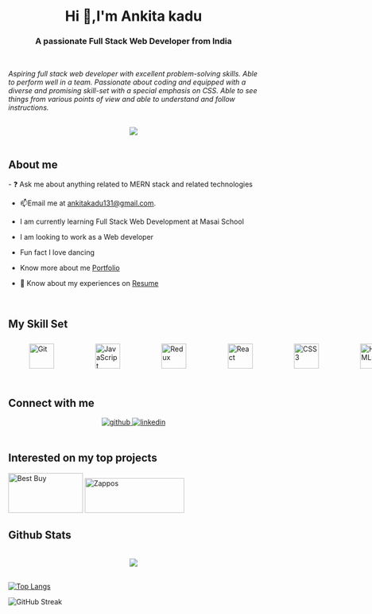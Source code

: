  <h1 align="center">Hi 👋,I'm Ankita kadu</h1>
 <h3 align="center">A passionate Full Stack Web Developer from India</h3>
 </br>
<p> <i>Aspiring full stack web developer with excellent problem-solving skills. Able to perform well in a team. Passionate about coding and equipped with a diverse and promising skill-set with a special emphasis on CSS. Able to see things from various points of view and able to understand and follow instructions.</i></p>
  </br>
<div align="center">
<img src="https://camo.githubusercontent.com/bb27b9c1df90df738e91a54665d3adb08f60583fad2f266ffbde14508e6dc918/68747470733a2f2f692e70696e696d672e636f6d2f6f726967696e616c732f65342f32362f37302f65343236373032656466383734623138316163656431653266613563366364652e676966">
  </div> 
  
 
 </br>
  <h2>About me </h2>
  
  <div style= "fontSize="10px";>
-   ❓ Ask me about anything related to MERN stack and related technologies
  
- 📫Email me at ankitakadu131@gmail.com.
  
-  I am currently learning Full Stack Web Development at Masai School
-  I am looking to work as a Web developer
-  Fun fact I love dancing
-  Know more about me [Portfolio](https://ankitakadu-portfolio.vercel.app/)
</h5> 
  

 -  📄 Know about my experiences on [ Resume](https://drive.google.com/file/d/1u0_tj_VWCgy0w0Pv4H03W5X2pTpYRk9p/view?usp=sharing)

  </br>

<h2>My Skill Set</h2>
 

<div style="display:flex;justify-content:space-around;width:800px">  
  
<img style="margin: 10px" src="https://profilinator.rishav.dev/skills-assets/git-scm-icon.svg" alt="Git" height="50" />  

  <img style="margin: 10px" src="https://profilinator.rishav.dev/skills-assets/javascript-original.svg" alt="JavaScript" height="50" />  
  
<img style="margin: 10px" src="https://profilinator.rishav.dev/skills-assets/redux-original.svg" alt="Redux" height="50" />  

<img style="margin: 10px" src="https://profilinator.rishav.dev/skills-assets/react-original-wordmark.svg" alt="React" height="50" />  
<img style="margin: 10px" src="https://profilinator.rishav.dev/skills-assets/css3-original-wordmark.svg" alt="CSS3" height="50" />  
<img style="margin: 10px" src="https://profilinator.rishav.dev/skills-assets/html5-original-wordmark.svg" alt="HTML5" height="50" />  
 
  </div>
 </br>
  
   
<h2>Connect with me </h2>

<div align="center">
<a href="https://github.com/Ankikadu" target="_blank">
<img src=https://img.shields.io/badge/github-%2324292e.svg?&style=for-the-badge&logo=github&logoColor=white alt=github style="margin-bottom: 5px;" />
  
<a href="https://www.linkedin.com/in/ankita-kadu" target="_blank">
<img src=https://img.shields.io/badge/linkedin-%231E77B5.svg?&style=for-the-badge&logo=linkedin&logoColor=white alt=linkedin style="margin-bottom: 5px;" />
</a>
 </div> 
 </br>
  
 <h2>Interested on my top projects </h2>
<p>
<a href="https://merry-kitten-8e2680.netlify.app/" target="_blank" rel="noopener"><img src="https://www.freepnglogos.com/uploads/best-buy-png-logo/best-buy-png-logo-vector-0.png" alt="Best Buy" width="150px" height="80px"/></a>
<a href="https://ankitakadu-portfolio.vercel.app/" target="_blank" rel="noopener">
  <img src="https://dodmzloxz80g8.cloudfront.net/wow/uploads/attachment/12030/image/About_Zappos_Logo_med_social_share_icon-01.png" alt="Zappos" width="200px" height="70px" /></a>
</br>
 
  
  <h2>Github Stats </h2>
  
</br>
  
<div align="center">
  <img src="https://github-readme-stats.vercel.app/api?username=Ankikadu&show_icons=true&count_private=true&hide_border=true" align="center" /></div> 
<br/>
  
  [![Top Langs](https://github-readme-stats.vercel.app/api/top-langs/?username=Ankikadu&layout=compact&text_color=daf7dc&bg_color=151515)](https://github.com/Ankikadu/github-readme-stats)

  ![GitHub Streak](https://github-readme-streak-stats.herokuapp.com/?user=Ankikadu&theme=radical) 

 
</div>
